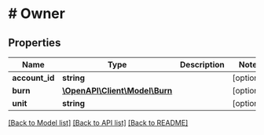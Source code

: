# # Owner

## Properties

Name | Type | Description | Notes
------------ | ------------- | ------------- | -------------
**account_id** | **string** |  | [optional]
**burn** | [**\OpenAPI\Client\Model\Burn**](Burn.md) |  | [optional]
**unit** | **string** |  | [optional]

[[Back to Model list]](../../README.md#models) [[Back to API list]](../../README.md#endpoints) [[Back to README]](../../README.md)
